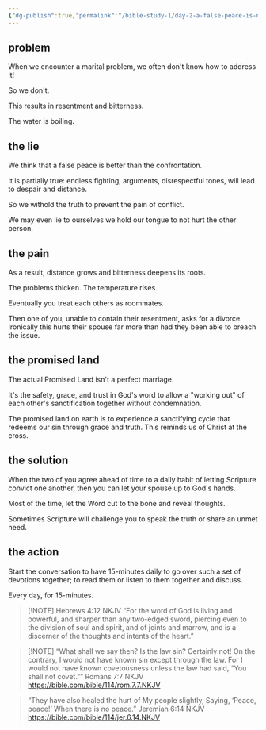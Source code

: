 ```yaml
---
{"dg-publish":true,"permalink":"/bible-study-1/day-2-a-false-peace-is-no-peace/","created":"","updated":""}
---
```



## problem
When we encounter a marital problem, we often don't know how to address it!

So we don't. 

This results in resentment and bitterness.  

The water is boiling.

## the lie
We think that a false peace is better than the confrontation. 

It is partially true: endless fighting, arguments, disrespectful tones, will lead to despair and distance. 

So we withold the truth to prevent the pain of conflict.

We may even lie to ourselves we hold our tongue to not hurt the other person.

## the pain
As a result, distance grows and bitterness deepens its roots. 

The problems thicken.  The temperature rises.

Eventually you treat each others as roommates. 

Then one of you, unable to contain their resentment, asks for a divorce. Ironically this hurts their spouse far more than had they been able to breach the issue. 

## the promised land
The actual Promised Land isn't a perfect marriage.  

It's the safety, grace, and trust in God's word to allow a "working out" of each other's sanctification together without condemnation.

The promised land on earth is to experience a sanctifying cycle that redeems our sin through grace and truth. This reminds us of Christ at the cross. 

## the solution
When the two of you agree ahead of time to a daily habit of letting Scripture convict one another, then you can let your spouse up to God's hands. 

Most of the time, let the Word cut to the bone and reveal thoughts. 

Sometimes Scripture will challenge you to speak  the truth or share an unmet need. 

## the action
Start the conversation to have 15-minutes daily to go over such a set of devotions together; to read them or listen to them together and discuss.  

Every day, for 15-minutes.



> [!NOTE] Hebrews‬ ‭4‬:‭12‬ ‭NKJV‬‬
> “For the word of God is living and powerful, and sharper than any two-edged sword, piercing even to the division of soul and spirit, and of joints and marrow, and is a discerner of the thoughts and intents of the heart.”

> ‭[!NOTE] “What shall we say then? Is the law sin? Certainly not! On the contrary, I would not have known sin except through the law. For I would not have known covetousness unless the law had said, “You shall not covet.””
> ‭‭Romans‬ ‭7‬:‭7‬ ‭NKJV‬‬
> https://bible.com/bible/114/rom.7.7.NKJV

> “They have also healed the hurt of My people slightly, Saying, ‘Peace, peace!’ When there is no peace.”
> ‭‭Jeremiah‬ ‭6‬:‭14‬ ‭NKJV‬‬
> https://bible.com/bible/114/jer.6.14.NKJV